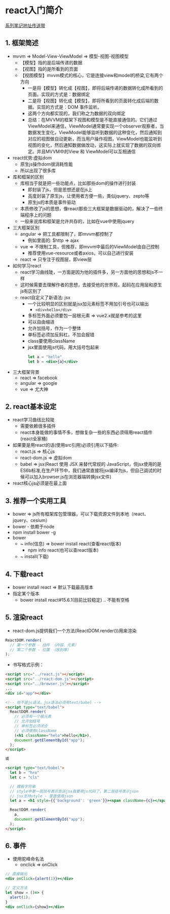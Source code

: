 # react入门简介
<ClientOnly>
  <Valine></Valine>
</ClientOnly>

[系列笔记地址传送带](https://freshhu.github.io/blog_code/accumulation/front/react-note/react入门系列/index.html)

## 1. 框架简述
- mvvm => Model-View-ViewModel => 模型-视图-视图模型
  - 【模型】指的是后端传递的数据
  - 【视图】指的是所看到的页面
  - 【视图模型】mvvm模式的核心，它是连接view和model的桥梁,它有两个方向
    - 一是将【模型】转化成【视图】，即将后端传递的数据转化成所看到的页面。实现的方式是：数据绑定
    - 二是将【视图】转化成【模型】，即将所看到的页面转化成后端的数据。实现的方式是：DOM 事件监听。
    - 这两个方向都实现的，我们称之为数据的双向绑定
    - 总结：在MVVM的框架下视图和模型是不能直接通信的。它们通过ViewModel来通信，ViewModel通常要实现一个observer观察者，当数据发生变化，ViewModel能够监听到数据的这种变化，然后通知到对应的视图做自动更新，而当用户操作视图，ViewModel也能监听到视图的变化，然后通知数据做改动，这实际上就实现了数据的双向绑定。并且MVVM中的View 和 ViewModel可以互相通信
- react优势:虚拟dom
  - 原生js操作dom很消耗性能
  - 所以出现了很多库
- 库和框架的区别
  - 库相当于就是把一些功能点，比如那些dom的操作进行封装
    - 即封装了js，但是思想还是在js上
    - 高度封装了原生js，让使用者方便一些，类似jquery、zepto等
    - 原生js的本质是事件驱动
  - 本质修改了js的思想，像react那些三大框架是数据驱动的，解决了一些终端程序上的问题
  - 一般来说库和框架是允许共存的，比如在vue中使用jquery
- 三大框架区别
  - angular => 把工具都限制了，即mvvm都控制了
    - 例如里面的: $http => ajax
  - vue => 不限制工具，但推荐，即mvvm中最后的ViewModel由自己控制
    - 推荐使用vue-resource或者axios，可以自己进行安装
  - react => 只专注于视图层，即view层
- 如何学习react
  - react学习曲线陡，一方面是因为他的插件多，另一方面他的思想和js不一样
  - 这时候需要去理解作者的思想，去接受他的世界观，起码在应用层和原生js有区别了
  - react自定义了新语法: jsx
    - 一个比较明显的区别就是jsx加元素标签不用加引号也可以输出
      - `<div>hello</div>`
    - 多标签外面必须要包一层根元素 => vue2.x就是参考的这里
    - 可以自由缩进
    - 允许加括号，作为一个整体
    - 单标签必须加反斜杠，不加会报错
    - class要使用className
    - jsx里面使用js代码，用大括号包起来
      ```jsx
      let a = "hello"
      let b = <div>{a}</div>
      ```
- 三大框架背景
  - react => facebook
  - angular => google
  - vue => 尤大神

## 2. react基本设定
- react学习曲线比较陡
  - 需要依赖很多插件
  - react本身能做的事情不多，想做复杂一些的东西必须得用react插件(react全家桶)
- 如果要是用react的话(使用src引用)必须引用以下插件:
  - react.js => 核心js
  - react-dom.js => 虚拟dom
  - babel => jsx(React 使用 JSX 来替代常规的 JavaScript，但jsx使用的是ES6b标准,在生产环节中，我们通常直接将jsx编译为js，但自己调试的时候可以加入browser.js在浏览器端转换jsx文件)
- react核心js必须是在最上面

## 3. 推荐一个实用工具
- bower => js所有框架库包管理器，可以下载资源文件到本地（react、jquery、cesium）
- bower - 依赖于node
- npm install bower -g
- bower
  - ~ info(信息) => bower install react(查看react版本)
    - npm info react(也可以查react版本)
  - ~ install(下载)

## 4. 下载react
- bower install react => 默认下载最高版本
- 指定某个版本
  - bower install react#15.6.1(目前比较稳定) .. 不能有空格

## 5. 渲染react
- react-dom.js提供我们一个方法(ReactDOM.render())用来渲染
```jsx
ReactDOM.render(
  // 第一个参数 - 组件 （内容、元素）
  // 第二个参数 - 位置 （放到哪）
);
```
- 书写格式示例：
```html
<script src="../react.js"></script>
<script src="../react-dom.js"></script>
<script src="../browser.js"></script>
...
<div id="app"></div>

<!-- 他不是js语法，jsx语法必须用text/babel -->
<script type="text/babel">
  ReactDOM.render(
    // 必须有一个根元素
    // 允许加括号
    // 单标签必须闭合
    // 必须使用className
    (<h1 className="helo">hello</h1>),
    document.getElementById("app");
  );
</script>

或

<script type="text/babel">
  let b = "hro"
  let c = "cls"

  // 模板字符串
  // style中第一层括号表示告诉jsx我要用js代码了，第二层括号表示json
  // jsx支持style - 里面使用json
  let a = <h1 style={{'background': 'green'}}><span className={c}></span>hello, { b }</h1>

  ReactDOM.render(
    a,
    document.getElementById("app");
  );
</script>
```

## 6. 事件
- 使用驼峰命名法
  - onclick => onClick
```jsx
// 直接输出
<div onClick={alert(1)}></div>

// 定义方法
let show = ()=> {
  alert(1);
}
<div onClick={show}></div>
```